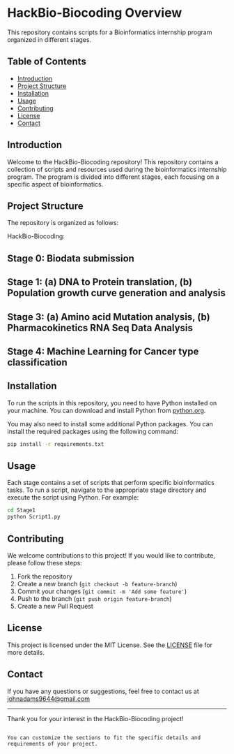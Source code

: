 # HackBio-Biocoding Overview

This repository contains scripts for a Bioinformatics internship program organized in different stages.

## Table of Contents

- [Introduction](#introduction)
- [Project Structure](#project-structure)
- [Installation](#installation)
- [Usage](#usage)
- [Contributing](#contributing)
- [License](#license)
- [Contact](#contact)

## Introduction

Welcome to the HackBio-Biocoding repository! This repository contains a collection of scripts and resources used during the bioinformatics internship program. The program is divided into different stages, each focusing on a specific aspect of bioinformatics.

## Project Structure

The repository is organized as follows:

HackBio-Biocoding:
## Stage 0: Biodata submission
## Stage 1: (a) DNA to Protein translation, (b) Population growth curve generation and analysis
## Stage 3: (a) Amino acid Mutation analysis, (b) Pharmacokinetics RNA Seq Data Analysis
## Stage 4: Machine Learning for Cancer type classification

## Installation

To run the scripts in this repository, you need to have Python installed on your machine. You can download and install Python from [python.org](https://www.python.org/).

You may also need to install some additional Python packages. You can install the required packages using the following command:

```bash
pip install -r requirements.txt
```

## Usage

Each stage contains a set of scripts that perform specific bioinformatics tasks. To run a script, navigate to the appropriate stage directory and execute the script using Python. For example:

```bash
cd Stage1
python Script1.py
```

## Contributing

We welcome contributions to this project! If you would like to contribute, please follow these steps:

1. Fork the repository
2. Create a new branch (`git checkout -b feature-branch`)
3. Commit your changes (`git commit -m 'Add some feature'`)
4. Push to the branch (`git push origin feature-branch`)
5. Create a new Pull Request

## License

This project is licensed under the MIT License. See the [LICENSE](LICENSE) file for more details.

## Contact

If you have any questions or suggestions, feel free to contact us at johnadams9644@gmail.com

---

Thank you for your interest in the HackBio-Biocoding project!
```

You can customize the sections to fit the specific details and requirements of your project.

